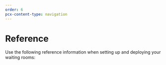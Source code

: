 ```yaml
---
order: 6
pcx-content-type: navigation
---
```


# Reference

Use the following reference information when setting up and deploying your waiting rooms:

<DirectoryListing path="/reference" />
